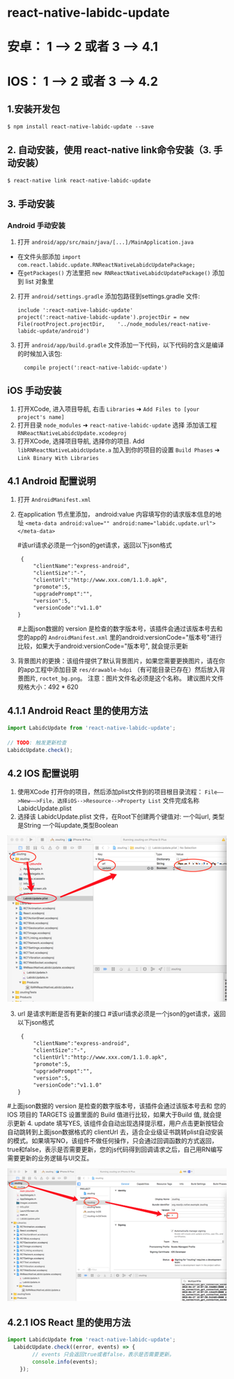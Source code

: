 
# react-native-labidc-update
# 安卓： 1 --> 2 或者 3 --> 4.1
# IOS： 1 --> 2 或者 3 --> 4.2
## 1.安装开发包

`$ npm install react-native-labidc-update --save`

## 2. 自动安装，使用 react-native  link命令安装（3. 手动安装）

`$ react-native link react-native-labidc-update`

## 3. 手动安装

### Android 手动安装

1. 打开 `android/app/src/main/java/[...]/MainApplication.java`
  - 在文件头部添加 `import com.react.labidc.update.RNReactNativeLabidcUpdatePackage;` 
  - 在`getPackages()` 方法里把  `new RNReactNativeLabidcUpdatePackage()` 添加到 list 对象里 
2. 打开 `android/settings.gradle` 添加包路径到settings.gradle 文件:
  	```
  	include ':react-native-labidc-update'
  	project(':react-native-labidc-update').projectDir = new File(rootProject.projectDir, 	'../node_modules/react-native-labidc-update/android')
  	```
3. 打开 `android/app/build.gradle` 文件添加一下代码，以下代码的含义是编译的时候加入该包:
  	```
      compile project(':react-native-labidc-update')
  	```
##  iOS 手动安装

1. 打开XCode, 进入项目导航, 右击 `Libraries` ➜ `Add Files to [your project's name]`
2. 打开目录 `node_modules` ➜ `react-native-labidc-update` 选择 添加该工程 `RNReactNativeLabidcUpdate.xcodeproj`
3. 打开XCode, 选择项目导航, 选择你的项目. Add `libRNReactNativeLabidcUpdate.a` 加入到你的项目的设置 `Build Phases` ➜ `Link Binary With Libraries`



## 4.1 Android 配置说明

1. 打开 `AndroidManifest.xml`

2. 在application 节点里添加，  android:value 内容填写你的请求版本信息的地址
`<meta-data android:value=""
            android:name="labidc.update.url"></meta-data>`

   #该url请求必须是一个json的get请求，返回以下json格式
	```
     {
		 "clientName":"express-android",
		 "clientSize":"-",
		 "clientUrl":"http://www.xxx.com/1.1.0.apk",
		 "promote":5,
		 "upgradePrompt":"",
		 "version":5,
		 "versionCode":"v1.1.0"
	}
  	```
   #上面json数据的 version 是检查的数字版本号，该插件会通过该版本号去和 您的app的 `AndroidManifest.xml` 里的android:versionCode="版本号"进行比较，如果大于android:versionCode="版本号", 就会提示更新
   

3. 背景图片的更换：该组件提供了默认背景图片，如果您需要更换图片，请在你的app工程中添加目录
```res/drawable-hdpi``` （有可能目录已存在）然后放入背景图片, `roctet_bg.png`。 注意：图片文件名必须是这个名称。
建议图片文件规格大小：492 * 620

## 4.1.1 Android React 里的使用方法
```javascript
import LabidcUpdate from 'react-native-labidc-update';

// TODO: 触发更新检查
LabidcUpdate.check();
```


## 4.2 IOS 配置说明

1. 使用XCode 打开你的项目，然后添加plist文件到的项目根目录流程：
`File——>New——>File，选择iOS-->Resource-->Property List`
文件完成名称 LabidcUpdate.plist
2. 选择该 LabidcUpdate.plist 文件，在Root下创建两个键值对:
    一个叫url, 类型是String
    一个叫update,类型Boolean

![image](https://github.com/labidc/react-native-labidc-update/blob/master/img/plist.png)
  
3. url 是请求判断是否有更新的接口
   #该url请求必须是一个json的get请求，返回以下json格式
	```
     {
		 "clientName":"express-android",
		 "clientSize":"-",
		 "clientUrl":"http://www.xxx.com/1.1.0.apk",
		 "promote":5,
		 "upgradePrompt":"",
		 "version":5,
		 "versionCode":"v1.1.0"
	}
  	```
#上面json数据的 version 是检查的数字版本号，该插件会通过该版本号去和 您的IOS 项目的 TARGETS 设置里面的 Build 值进行比较，如果大于Build 值, 就会提示更新
4. update 填写YES, 该组件会自动出现选择提示框，用户点击更新按钮会自动跳转到上面json数据格式的 clientUrl 去，适合企业级证书跳转plist自动安装的模式。如果填写NO，该组件不做任何操作，只会通过回调函数的方式返回，true和false，表示是否需要更新，您的js代码得到回调请求之后，自己用RN编写需要更新的业务逻辑与UI交互。

![image](https://github.com/labidc/react-native-labidc-update/blob/master/img/setting.png)

## 4.2.1 IOS React 里的使用方法
```javascript
import LabidcUpdate from 'react-native-labidc-update';
  LabidcUpdate.check((error, events) => {
	    // events 只会返回true或者false，表示是否需要更新。
        console.info(events);
    });
```





  